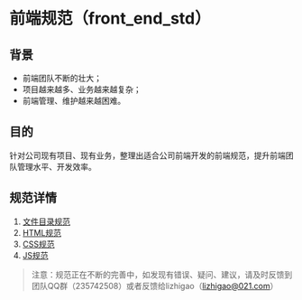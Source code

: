 # 前端规范（front_end_std）

## 背景
* 前端团队不断的壮大；
* 项目越来越多、业务越来越复杂；
* 前端管理、维护越来越困难。

## 目的
针对公司现有项目、现有业务，整理出适合公司前端开发的前端规范，提升前端团队管理水平、开发效率。

## 规范详情
1. [文件目录规范](./dir.md)
2. [HTML规范](./html.md)
3. [CSS规范](./css.md)
4. [JS规范](./js.md)

> 注意：规范正在不断的完善中，如发现有错误、疑问、建议，请及时反馈到团队QQ群（235742508）或者反馈给lizhigao（lizhigao@021.com）


